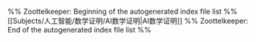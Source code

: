 %% Zoottelkeeper: Beginning of the autogenerated index file list  %%
 [[Subjects/人工智能/数学证明/AI数学证明|AI数学证明]]
%% Zoottelkeeper: End of the autogenerated index file list  %%
